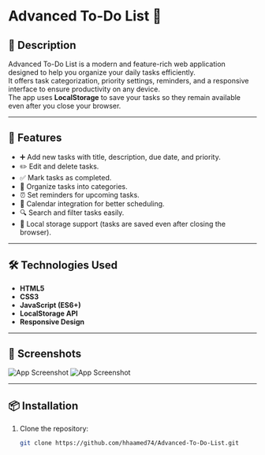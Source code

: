 # Advanced To-Do List 📝

## 📖 Description
Advanced To-Do List is a modern and feature-rich web application designed to help you organize your daily tasks efficiently.  
It offers task categorization, priority settings, reminders, and a responsive interface to ensure productivity on any device.  
The app uses **LocalStorage** to save your tasks so they remain available even after you close your browser.

---

## 🚀 Features
- ➕ Add new tasks with title, description, due date, and priority.
- ✏️ Edit and delete tasks.
- ✅ Mark tasks as completed.
- 📂 Organize tasks into categories.
- ⏰ Set reminders for upcoming tasks.
- 📅 Calendar integration for better scheduling.
- 🔍 Search and filter tasks easily.
- 💾 Local storage support (tasks are saved even after closing the browser).

---

## 🛠️ Technologies Used
- **HTML5**
- **CSS3**
- **JavaScript (ES6+)**
- **LocalStorage API**
- **Responsive Design**

---

## 📸 Screenshots
![App Screenshot](assets/image/screenshot1.png)
![App Screenshot](assets/image/screenshot2.png)

---

## 📦 Installation
1. Clone the repository:
   ```bash
   git clone https://github.com/hhaamed74/Advanced-To-Do-List.git
